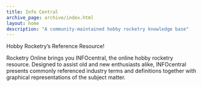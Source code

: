 ```yaml
---
title: Info Central
archive_page: archive/index.html
layout: home
description: "A community-maintained hobby rocketry knowledge base"
---
```


Hobby Rocketry’s Reference Resource!

Rocketry Online brings you INFOcentral, the online hobby rocketry resource.
Designed to assist old and new enthusiasts alike, INFOcentral presents commonly referenced industry terms and definitions together with graphical representations of the subject matter.
